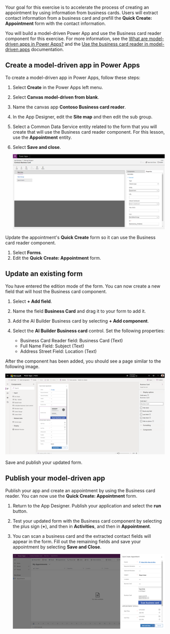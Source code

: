 Your goal for this exercise is to accelerate the process of creating an appointment by using information from business cards. Users will extract contact information from a business card and prefill the **Quick Create: Appointment** form with the contact information. 

You will build a model-driven Power App and use the Business card reader component for this exercise. For more information, see the [What are model-driven apps in Power Apps?](https://docs.microsoft.com/powerapps/maker/model-driven-apps/model-driven-app-overview) and the [Use the business card reader in model-driven apps](https://docs.microsoft.com/ai-builder/business-card-reader-component-model-driven) documentation.

## Create a model-driven app in Power Apps
To create a model-driven app in Power Apps, follow these steps:

1. Select **Create** in the Power Apps left menu. 
2. Select **Canvas model-driven from blank**.
3. Name the canvas app **Contoso Business card reader**.
4. In the App Designer, edit the **Site map** and then edit the sub group. 
5. Select a Common Data Service entity related to the form that you will create that will use the Business card reader component. For this lesson, use the **Appointment** entity. 
6. Select **Save and close**.

    ![App designer UI](../media/image9.png)

Update the appointment's **Quick Create** form so it can use the Business card reader component. 
1. Select **Forms**. 
2. Edit the **Quick Create: Appointment** form.

## Update an existing form 
You have entered the edition mode of the form. You can now create a new field that will host the Business card component.

1. Select **+ Add field**. 
2. Name the field **Business Card** and drag it to your form to add it.
3. Add the AI Builder Business card by selecting **+ Add component**. 
4. Select the **AI Builder Business card** control. Set the following properties:

   - Business Card Reader field: Business Card (Text)
   - Full Name Field: Subject (Text)
   - Address Street Field: Location (Text)

After the component has been added, you should see a page similar to the following image.

![A screenshot of a computer description automatically generated](../media/image10.png)

Save and publish your updated form.

## Publish your model-driven app 

Publish your app and create an appointment by using the Business card reader. You can now use the **Quick Create: Appointment** form.

1. Return to the App Designer. Publish your application and select the **run** button. 
2. Test your updated form with the Business card component by selecting the plus sign (**+**), and then in **Activities**, and then in **Appointment**. 
3. You can scan a business card and the extracted contact fields will appear in the form. Fill out the remaining fields and save your appointment by selecting **Save and Close**.

    ![App designer UI](../media/image11.png)
